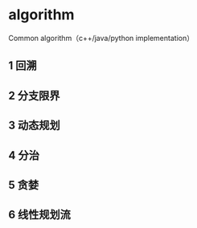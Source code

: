 # algorithm
Common algorithm（c++/java/python implementation）

## 1 回溯
## 2 分支限界
## 3 动态规划
## 4 分治
## 5 贪婪
## 6 线性规划流
